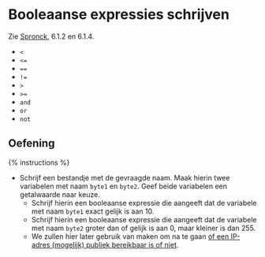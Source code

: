 # Booleaanse expressies schrijven
Zie [Spronck](http://www.spronck.net/pythonbook/pythonboek.pdf), 6.1.2 en 6.1.4.

* `<`
* `<=`
* `==`
* `!=`
* `>`
* `>=`
* `and`
* `or`
* `not`

## Oefening
{% instructions %}
* Schrijf een bestandje met de gevraagde naam. Maak hierin twee variabelen met naam `byte1` en `byte2`. Geef beide variabelen een getalwaarde naar keuze.
  * Schrijf hierin een booleaanse expressie die aangeeft dat de variabele met naam `byte1` exact gelijk is aan 10.
  * Schrijf hierin een booleaanse expressie die aangeeft dat de variabele met naam `byte2` groter dan of gelijk is aan 0, maar kleiner is dan 255.
  * We zullen hier later gebruik van maken om na te gaan [of een IP-adres (mogelijk) publiek bereikbaar is of niet](https://www.arin.net/reference/research/statistics/address_filters/).
